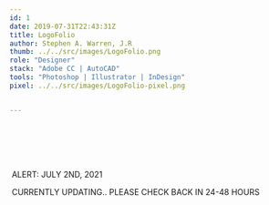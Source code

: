 ```yaml
---
id: 1
date: 2019-07-31T22:43:31Z
title: LogoFolio
author: Stephen A. Warren, J.R
thumb: ../../src/images/LogoFolio.png
role: "Designer"
stack: "Adobe CC | AutoCAD"
tools: "Photoshop | Illustrator | InDesign"
pixel: ../../src/images/LogoFolio-pixel.png


---
```



<br/>
<br/>
<br/>

<br/>

![]()  ALERT: JULY 2ND, 2021

![]() CURRENTLY UPDATING..
![]()PLEASE CHECK BACK IN 24-48 HOURS



